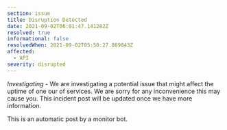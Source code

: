 ```yaml
---
section: issue
title: Disruption Detected
date: 2021-09-02T06:01:47.141282Z
resolved: true
informational: false
resolvedWhen: 2021-09-02T05:50:27.869843Z
affected:
  - API
severity: disrupted
---
```

*Investigating* - We are investigating a potential issue that might affect the uptime of one our of services. We are sorry for any inconvenience this may cause you. This incident post will be updated once we have more information.

This is an automatic post by a monitor bot.
        